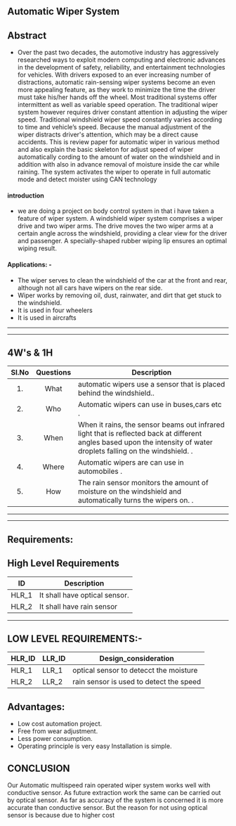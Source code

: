 ## Automatic Wiper System
## Abstract
* Over the past two decades, the automotive industry has aggressively researched ways to exploit modern computing and electronic advances in the development of safety, reliability, and entertainment technologies for vehicles. With drivers exposed to an ever increasing number of distractions, automatic rain-sensing wiper systems become an even more appealing feature, as they work to minimize the time the driver must take his/her hands off the wheel.  Most traditional systems offer intermittent as well as variable speed operation. The traditional wiper system however requires driver constant attention in adjusting the wiper speed. Traditional windshield wiper speed constantly varies according to  time  and  vehicle’s  speed.  Because  the  manual  adjustment of the wiper distracts driver's attention, which may be a direct cause accidents. This is review paper for automatic wiper in various method and also explain the basic skeleton for    adjust speed of wiper automatically cording to the amount of water on the windshield and in addition with also in advance removal of moisture inside the car while raining. The system activates the wiper to operate in full automatic mode and detect moister using CAN technology

####  introduction 
* we are doing a project on body control system in that i have taken a feature of wiper system. A windshield wiper system comprises a wiper drive and two wiper arms. The drive moves the two wiper arms at a certain angle across the windshield, providing a clear view for the driver and passenger. A specially-shaped rubber wiping lip ensures an optimal wiping result.




#### Applications: -
* The wiper serves to clean the windshield of the car at the front and rear, although not all cars have wipers on the rear side.
* Wiper works by removing oil, dust, rainwater, and dirt that get stuck to the windshield.
* It is used in four wheelers
* It is used in aircrafts


--------------------------------------------------------

----------------------------------------------------------
##   4W's & 1H
| Sl.No | Questions | Description | 
| :-----: | :-----: | ----- |
| 1. | What | automatic wipers use a sensor that is placed behind the windshield.. |
| 2. | Who | Automatic wipers can use in buses,cars etc . | 
| 3. | When | When it rains, the sensor beams out infrared light that is reflected back at different angles based upon the intensity of water droplets falling on the windshield.  . |
| 4. | Where | Automatic wipers are can use in automobiles . | 
| 5. | How | The rain sensor monitors the amount of moisture on the windshield and automatically turns the wipers on. . |
--------------------------------------------------------



---------------------------------------------------------


##  Requirements:
##  High Level Requirements ##
|ID| Description|
| :-------: |----------------------------------------------------------------------------------------------------------------------------------|
| HLR_1 | It shall have optical sensor.|
| HLR_2 |  It shall have rain sensor  |
---------------------------------
## LOW LEVEL REQUIREMENTS:- ##
| HLR_ID |LLR_ID | Design_consideration | 
| - | -| -| 
| HLR_1 | LLR_1 | optical sensor to detecct the moisture  |
| HLR_2| LLR_2 | rain sensor is used to detect the speed |  
## Advantages:
* Low cost automation project.
* Free from wear adjustment.
* Less power consumption.
* Operating principle is very easy Installation is simple. 
## CONCLUSION 
Our Automatic multispeed rain operated wiper system works well  with  conductive  sensor. As  future  extraction work  the same can be carried out by optical sensor. As far as accuracy of the system  is concerned it  is more accurate  than conductive sensor. But the reason for not using optical sensor is because due to higher cost 
